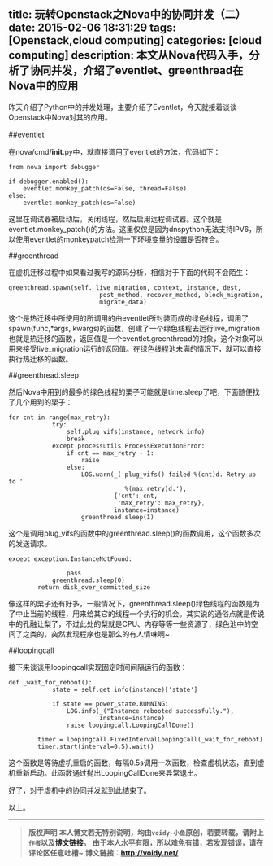 title: 玩转Openstack之Nova中的协同并发（二）
date: 2015-02-06 18:31:29
tags: [Openstack,cloud computing]
categories: [cloud computing]
description: 本文从Nova代码入手，分析了协同并发，介绍了eventlet、greenthread在Nova中的应用
---
昨天介绍了Python中的并发处理，主要介绍了Eventlet，今天就接着谈谈Openstack中Nova对其的应用。

##eventlet　　

在nova/cmd/__init__.py中，就直接调用了eventlet的方法，代码如下：　

	from nova import debugger
	
	if debugger.enabled():
	    eventlet.monkey_patch(os=False, thread=False)
	else:
	    eventlet.monkey_patch(os=False)

这里在调试器被启动后，关闭线程，然后启用远程调试器。这个就是eventlet.monkey_patch()的方法。这里仅仅是因为dnspython无法支持IPV6，所以使用eventlet的monkeypatch检测一下环境变量的设置是否符合。

##greenthread

在虚机迁移过程中如果看过我写的源码分析，相信对于下面的代码不会陌生：

	greenthread.spawn(self._live_migration, context, instance, dest,
	                         post_method, recover_method, block_migration,
	                         migrate_data)

这个是热迁移中所使用的所调用的由eventlet所封装而成的绿色线程，调用了spawn(func,*args, kwargs)的函数，创建了一个绿色线程去运行live_migration也就是热迁移的函数，返回值是一个eventlet.greenthread的对象，这个对象可以用来接受live_migration运行的返回值。在绿色线程池未满的情况下，就可以直接执行热迁移的函数。

##greenthread.sleep	

然后Nova中用到的最多的绿色线程的栗子可能就是time.sleep了吧，下面随便找了几个用到的栗子：

	for cnt in range(max_retry):
	            try:
	                self.plug_vifs(instance, network_info)
	                break
	            except processutils.ProcessExecutionError:
	                if cnt == max_retry - 1:
	                    raise
	                else:
	                    LOG.warn(_('plug_vifs() failed %(cnt)d. Retry up to '
	                               '%(max_retry)d.'),
	                             {'cnt': cnt,
	                              'max_retry': max_retry},
	                             instance=instance)
	                    greenthread.sleep(1)     

这个是调用plug_vifs的函数中的greenthread.sleep()的函数调用，这个函数多次的发送请求。

	except exception.InstanceNotFound:
	               
	                pass
	            greenthread.sleep(0)
	        return disk_over_committed_size

像这样的栗子还有好多，一般情况下，greenthread.sleep()绿色线程的函数是为了中止当前的线程，用来给其它的线程一个执行的机会。其实说的通俗点就是传说中的孔融让梨了，不过此处的梨就是CPU、内存等等一些资源了，绿色池中的空间了之类的，突然发现程序也是那么的有人情味啊~

##loopingcall

接下来谈谈用loopingcall实现固定时间间隔运行的函数：

	def _wait_for_reboot():
	            state = self.get_info(instance)['state']
	
	            if state == power_state.RUNNING:
	                LOG.info(_("Instance rebooted successfully."),
	                         instance=instance)
	                raise loopingcall.LoopingCallDone()
	
	        timer = loopingcall.FixedIntervalLoopingCall(_wait_for_reboot)
	        timer.start(interval=0.5).wait()


这个函数是等待虚机重启的函数，每隔0.5s调用一次函数，检查虚机状态，直到虚机重新启动。此函数通过抛出LoopingCallDone来异常退出。

好了，对于虚机中的协同并发就到此结束了。

以上。

---
> **版权声明**
> **本人博文若无特别说明，均由`voidy-小鱼`原创，若要转载，请附上`作者`以及[博文链接](http://voidy.net)。**
> **由于本人水平有限，所以难免有错，若发现错误，请在评论区任意吐槽~**
> **博文链接：<http://voidy.net/>**